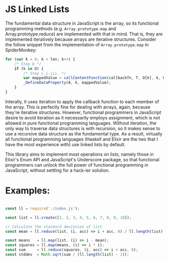 # JS Linked Lists

The fundamental data structure in JavaScript is the array, so its functional programming methods (e.g. `Array.prototype.map` and Array.prototype.reduce) are implemented with that in mind. That is, they are implemented iteratively because arrays are iterative structures. Consider the follow snippet from the implementation of `Array.prototype.map` in SpiderMonkey:

```javascript
for (var k = 0; k < len; k++) {
    /* Step b */
    if (k in O) {
        /* Step c.i-iii. */
        var mappedValue = callContentFunction(callbackfn, T, O[k], k, O);
        _DefineDataProperty(A, k, mappedValue);
    }
}
```

Interally, it uses iteration to apply the callback function to each member of the array. This is perfectly fine for dealing with arrays, again, because they're iterative structures. However, functional programmers in JavaScript desire to avoid iteration as it necessarily employs assignment, which is not allowed in pure functional programming languages. Without iteration, the only way to traverse data structures is with recursion, so it makes sense to use a recursive data structure as the fundamental type. As a result, virtually all functional programming languages (Haskell and Elixir are the two that I have the most experience with) use linked lists by default.

This library aims to implement most operations on lists, namely those in Elixir's Enum API and JavaScript's Underscore package, so that functional programmers can unlock the full power of functional programming in JavaScript, without settling for a hack-ier solution.

# Examples:

```javascript

const ll = require('./index.js');

const list = ll.create([1, 2, 3, 4, 5, 6, 7, 8, 9, 10]);

// Calculate the standard deviation of list
const mean = ll.reduce(list, (i, acc) => i + acc, 0) / ll.length(list);

const means   = ll.map(list, (i) => i - mean);
const squares = ll.map(means, (i) => i * i);
const sum     = ll.reduce(squares, (i, acc) => i + acc, 0);
const stddev  = Math.sqrt(sum / (ll.length(list) - 1));
```
